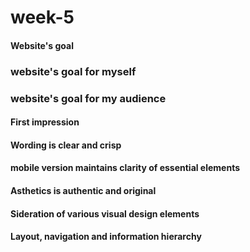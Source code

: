 # week-5

#### Website's goal
### website's goal for myself

### website's goal for my audience

#### First impression

#### Wording is clear and crisp

#### mobile version maintains clarity of essential elements

#### Asthetics is authentic and original

#### Sideration of various visual design elements 

#### Layout, navigation and information hierarchy

